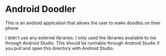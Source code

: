 # Android Doodler

This is an android application that allows the user to make doodles on their phone

I didn't use any external libraries. I only used the libraries available to me through Android Studio.
This should be runnable through Android Studio if you pull and open this directory with Android Studio.
